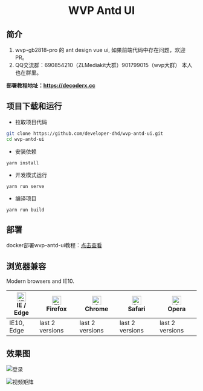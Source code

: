 <h1 align="center">WVP Antd UI</h1>

## 简介
1. wvp-gb2818-pro 的 ant design vue ui, 如果前端代码中存在问题，欢迎PR。
2. QQ交流群：690854210（ZLMediakit大群）901799015（wvp大群） 本人也在群里。

**部署教程地址：https://decoderx.cc**

项目下载和运行
----

- 拉取项目代码
```bash
git clone https://github.com/developer-dhd/wvp-antd-ui.git
cd wvp-antd-ui
```

- 安装依赖
```
yarn install
```

- 开发模式运行
```
yarn run serve
```

- 编译项目
```
yarn run build
```

## 部署

docker部署wvp-antd-ui教程：[点击查看](https://decoderx.cc/2022/07/03/docker%E9%83%A8%E7%BD%B2wvp-antd-ui%E6%95%99%E7%A8%8B/)


## 浏览器兼容

Modern browsers and IE10.

| [<img src="https://raw.githubusercontent.com/alrra/browser-logos/master/src/edge/edge_48x48.png" alt="IE / Edge" width="24px" height="24px" />](http://godban.github.io/browsers-support-badges/)</br>IE / Edge | [<img src="https://raw.githubusercontent.com/alrra/browser-logos/master/src/firefox/firefox_48x48.png" alt="Firefox" width="24px" height="24px" />](http://godban.github.io/browsers-support-badges/)</br>Firefox | [<img src="https://raw.githubusercontent.com/alrra/browser-logos/master/src/chrome/chrome_48x48.png" alt="Chrome" width="24px" height="24px" />](http://godban.github.io/browsers-support-badges/)</br>Chrome | [<img src="https://raw.githubusercontent.com/alrra/browser-logos/master/src/safari/safari_48x48.png" alt="Safari" width="24px" height="24px" />](http://godban.github.io/browsers-support-badges/)</br>Safari | [<img src="https://raw.githubusercontent.com/alrra/browser-logos/master/src/opera/opera_48x48.png" alt="Opera" width="24px" height="24px" />](http://godban.github.io/browsers-support-badges/)</br>Opera |
| --- | --- | --- | --- | --- |
| IE10, Edge | last 2 versions | last 2 versions | last 2 versions | last 2 versions |

## 效果图

![登录](https://cdn.jsdelivr.net/gh/developer-dhd/FigureBed/Tutorials/20220703/login.png)

![视频矩阵](https://cdn.jsdelivr.net/gh/developer-dhd/FigureBed/Tutorials/20220703/videosquare.png)